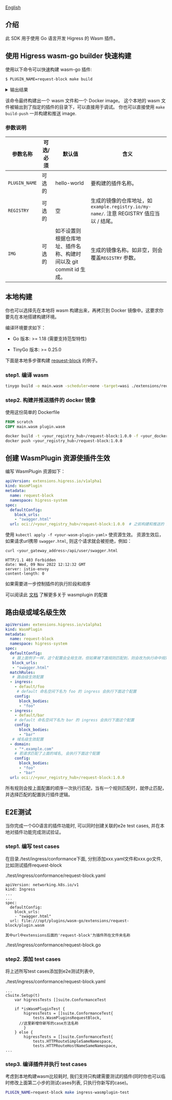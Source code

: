 [English](./README_EN.md)

## 介绍

此 SDK 用于使用 Go 语言开发 Higress 的 Wasm 插件。

## 使用 Higress wasm-go builder 快速构建

使用以下命令可以快速构建 wasm-go 插件:

```bash
$ PLUGIN_NAME=request-block make build
```

<details>
<summary>输出结果</summary>
<pre><code>
DOCKER_BUILDKIT=1 docker build --build-arg PLUGIN_NAME=request-block \
                               -t request-block:20230223-173305-3b1a471 \
                               --output extensions/request-block .
[+] Building 67.7s (12/12) FINISHED

image:            request-block:20230223-173305-3b1a471
output wasm file: extensions/request-block/plugin.wasm
</code></pre>
</details>

该命令最终构建出一个 wasm 文件和一个 Docker image。
这个本地的 wasm 文件被输出到了指定的插件的目录下，可以直接用于调试。
你也可以直接使用 `make build-push` 一并构建和推送 image.

### 参数说明

| 参数名称          | 可选/必须 | 默认值                                       | 含义                                                                   |
|---------------|-------|-------------------------------------------|----------------------------------------------------------------------|
| `PLUGIN_NAME` | 可选的   | hello-world                               | 要构建的插件名称。                                                            |
| `REGISTRY`    | 可选的   | 空                                         | 生成的镜像的仓库地址，如 `example.registry.io/my-name/`.  注意 REGISTRY 值应当以 / 结尾。 |
| `IMG`         | 可选的   | 如不设置则根据仓库地址、插件名称、构建时间以及 git commit id 生成。 | 生成的镜像名称。如非空，则会覆盖`REGISTRY` 参数。                                       |

## 本地构建

你也可以选择先在本地将 wasm 构建出来，再拷贝到 Docker 镜像中。这要求你要先在本地搭建构建环境。

编译环境要求如下：

- Go 版本: >= 1.18 (需要支持范型特性)

- TinyGo 版本: >= 0.25.0

下面是本地多步骤构建 [request-block](extensions/request-block) 的例子。

### step1. 编译 wasm

```bash
tinygo build -o main.wasm -scheduler=none -target=wasi ./extensions/request-block/main.go
```

### step2. 构建并推送插件的 docker 镜像

使用这份简单的 Dockerfile

```Dockerfile
FROM scratch
COPY main.wasm plugin.wasm
```

```bash
docker build -t <your_registry_hub>/request-block:1.0.0 -f <your_dockerfile> .
docker push <your_registry_hub>/request-block:1.0.0
```

## 创建 WasmPlugin 资源使插件生效

编写 WasmPlugin 资源如下：

```yaml
apiVersion: extensions.higress.io/v1alpha1
kind: WasmPlugin
metadata:
  name: request-block
  namespace: higress-system
spec:
  defaultConfig:
    block_urls:
    - "swagger.html"
  url: oci://<your_registry_hub>/request-block:1.0.0  # 之前构建和推送的 image 地址
```

使用 `kubectl apply -f <your-wasm-plugin-yaml>` 使资源生效。
资源生效后，如果请求url携带 `swagger.html`, 则这个请求就会被拒绝，例如：

```bash
curl <your_gateway_address>/api/user/swagger.html
```

```text
HTTP/1.1 403 Forbidden
date: Wed, 09 Nov 2022 12:12:32 GMT
server: istio-envoy
content-length: 0
```

如果需要进一步控制插件的执行阶段和顺序

可以阅读此 [文档](https://istio.io/latest/docs/reference/config/proxy_extensions/wasm-plugin/) 了解更多关于 wasmplugin 的配置

## 路由级或域名级生效

```yaml
apiVersion: extensions.higress.io/v1alpha1
kind: WasmPlugin
metadata:
  name: request-block
  namespace: higress-system
spec:
  defaultConfig:
   # 跟上面例子一样，这个配置会全局生效，但如果被下面规则匹配到，则会改为执行命中规则的配置
   block_urls:
   - "swagger.html"
  matchRules:
   # 路由级生效配置
  - ingress:
    - default/foo
     # default 命名空间下名为 foo 的 ingress 会执行下面这个配置
    config:
      block_bodies:
      - "foo"
  - ingress:
    - default/bar
    # default 命名空间下名为 bar 的 ingress 会执行下面这个配置
    config:
      block_bodies:
      - "bar"
   # 域名级生效配置
  - domain:
    - "*.example.com"
    # 若请求匹配了上面的域名, 会执行下面这个配置
    config:
      block_bodies:
      - "foo"
      - "bar"
  url: oci://<your_registry_hub>/request-block:1.0.0
```

所有规则会按上面配置的顺序一次执行匹配，当有一个规则匹配时，就停止匹配，并选择匹配的配置执行插件逻辑。

## E2E测试

当你完成一个GO语言的插件功能时, 可以同时创建关联的e2e test cases, 并在本地对插件功能完成测试验证。

### step1. 编写 test cases
在目录./test/ingress/conformance下面, 分别添加xxx.yaml文件和xxx.go文件, 比如测试插件request-block

./test/ingress/conformance/request-block.yaml
```
apiVersion: networking.k8s.io/v1
kind: Ingress
...
...
spec:
  defaultConfig:
    block_urls:
    - "swagger.html"
  url: file:///opt/plugins/wasm-go/extensions/request-block/plugin.wasm
```
`其中url中extensions后面的'request-block'为插件所在文件夹名称`

./test/ingress/conformance/request-block.go

### step2. 添加 test cases
将上述所写test cases添加到e2e测试列表中,

./test/ingress/conformance/request-block.yaml

```
...
cSuite.Setup(t)
	var higressTests []suite.ConformanceTest

	if *isWasmPluginTest {
		higressTests = []suite.ConformanceTest{
			tests.WasmPluginsRequestBlock,
      //这里新增你新写的case方法名称
		}
	} else {
		higressTests = []suite.ConformanceTest{
			tests.HTTPRouteSimpleSameNamespace,
			tests.HTTPRouteHostNameSameNamespace,
...
```

### step3. 编译插件并执行 test cases
考虑到本地构建wasm比较耗时, 我们支持只构建需要测试的插件(同时你也可以临时修改上面第二小步的测试cases列表, 只执行你新写的case)。

```bash
PLUGIN_NAME=request-block make ingress-wasmplugin-test
```